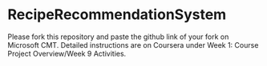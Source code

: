 # RecipeRecommendationSystem

Please fork this repository and paste the github link of your fork on Microsoft CMT. Detailed instructions are on Coursera under Week 1: Course Project Overview/Week 9 Activities.
